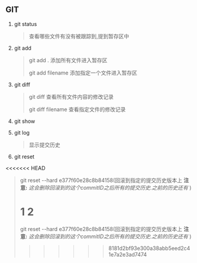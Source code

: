 ## GIT

1. git status

   > 查看哪些文件有没有被跟踪到,提到暂存区中

2. git add

   > git add . 添加所有文件进入暂存区
   >
   > git add filename 添加指定一个文件进入暂存区

3. git diff

   > git diff 查看所有文件内容的修改记录
   >
   > git diff filename 查看指定文件的修改记录

4. git show

5. git log

   > 显示提交历史

6. git reset

<<<<<<< HEAD
   > git reset --hard e377f60e28c8b84158(回滚到指定的提交历史版本上 **注意:** *这会删除回滚到的这个commitID之后所有的提交历史.之前的历史还有* )
   >
   > 1 2 
   > =======
   > git reset --hard e377f60e28c8b84158(回滚到指定的提交历史版本上 **注意:** *这会删除回滚到的这个commitID之后所有的提交历史.之前的历史还有* )
   > >>>>>> 8181d2bf93e300a38abb5eed2c41e7a2e3ad7474
